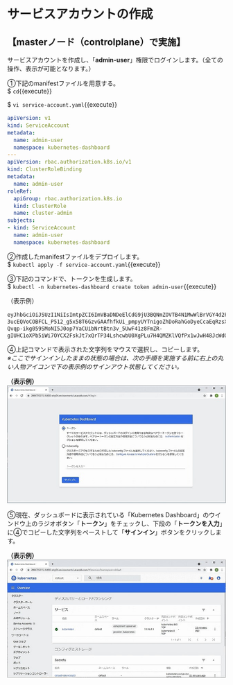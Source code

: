 # サービスアカウントの作成

## 【masterノード（controlplane）で実施】  

サービスアカウントを作成し、「**admin-user**」権限でログインします。（全ての操作、表示が可能となります。）  

①下記のmanifestファイルを用意する。  
$ `cd`{{execute}}  

$ `vi service-account.yaml`{{execute}}  

```yaml
apiVersion: v1
kind: ServiceAccount
metadata:
  name: admin-user
  namespace: kubernetes-dashboard
---
apiVersion: rbac.authorization.k8s.io/v1
kind: ClusterRoleBinding
metadata:
  name: admin-user
roleRef:
  apiGroup: rbac.authorization.k8s.io
  kind: ClusterRole
  name: cluster-admin
subjects:
- kind: ServiceAccount
  name: admin-user
  namespace: kubernetes-dashboard
```

②作成したmanifestファイルをデプロイします。  
$ `kubectl apply -f service-account.yaml`{{execute}}  

③下記のコマンドで、トークンを生成します。  
$ `kubectl -n kubernetes-dashboard create token admin-user`{{execute}}  

（表示例）

```tetx
eyJhbGciOiJSUzI1NiIsImtpZCI6ImVBaDNDeElCdG9jU3BQNmZOVTB4N1MwWlBrVGY4d2F1M191SnY2S0hETTgifQ.eyJhdWQiOlsiaHR0cHM6Ly9rdWJlcm5ldGVzLmRlZmF1bHQuc3ZjLmNsdXN0ZXIubG9jYWwiXSwiZXhwIjoxNjU4OTg3NDU1LCJpYXQiOjE2NTg5ODM4NTUsImlzcyI6Imh0dHBzOi8va3ViZXJuZXRlcy5kZWZhdWx0LnN2Yy5jbHVzdGVyLmxvY2FsIiwia3ViZXJuZXRlcy5pbyI6eyJuYW1lc3BhY2UiOiJrdWJlcm5ldGVzLWRhc2hib2FyZCIsInNlcnZpY2VhY2NvdW50Ijp7Im5hbWUiOiJhZG1pbi11c2VyIiwidWlkIjoiMzc4OTBmODEtZTMzMi00MzZjLTlkNzQtZGFiNTMzN2Y2YjFkIn19LCJuYmYiOjE2NTg5ODM4NTUsInN1YiI6InN5c3RlbTpzZXJ2aWNlYWNjb3VudDprdWJlcm5ldGVzLWRhc2hib2FyZDphZG1pbi11c2VyIn0.x61q5p38_1Fq17RzQz0eZ0A0n9jPvwagU5ye6FINeY_p-3ucEQVoCOBFCL_P512_g5x58T6GzvGAAfhfkUi_pmpyUYTnigoZhDoRahGoDyeCcaEqRzsXUlxApB1b-Qvqp-ikg059SMoNI5J0op7YaCUibNrtBtn3v_5UwF41z8FmZR-gIUHC1oXPb5iWi7OYCX2FskJt7xQrTP34LshcwbU0XgPLu7H4QMZKlVQfPx1wJwH48JcWdOVx3L46qpG990y3c15AYk9DuL6L8M8GxzDb9yJQ1Vit16QPdOK4YJdso9o6NFVr61vcvP5Pn_hc0aB8z4FK7gcHBT_I3VSe5g
```

④上記コマンドで表示された文字列をマウスで選択し、コピーします。  
*※ここでサインインしたままの状態の場合は、次の手順を実施する前に右上の丸い人物アイコンで下の表示例のサインアウト状態してください。*  

**（表示例）**  
![DashBoard Image](./assets/Step11.jpg)  

⑤現在、ダッシュボードに表示されている「Kubernetes Dashboard」のウインドウ上のラジオボタン「**トークン**」をチェックし、下段の「**トークンを入力**」に④でコピーした文字列をペーストして「**サインイン**」ボタンをクリックします。  

**（表示例）**  
![DashBoard Image](https://github.com/yamada623z/scenario-image/raw/main/KubernetesHandsOn_BuildCluster/Step13.jpg)  

